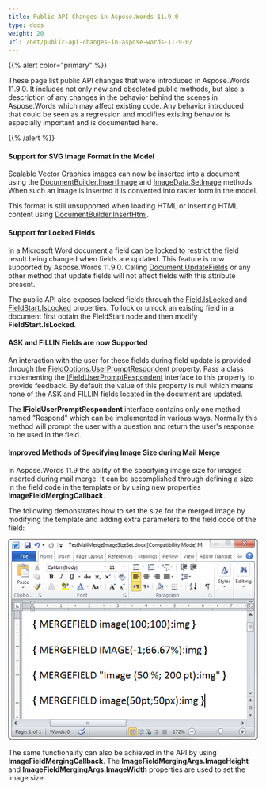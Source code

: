 ```yaml
---
title: Public API Changes in Aspose.Words 11.9.0
type: docs
weight: 20
url: /net/public-api-changes-in-aspose-words-11-9-0/
---
```


{{% alert color="primary" %}} 

These page list public API changes that were introduced in Aspose.Words 11.9.0. It includes not only new and obsoleted public methods, but also a description of any changes in the behavior behind the scenes in Aspose.Words which may affect existing code. Any behavior introduced that could be seen as a regression and modifies existing behavior is especially important and is documented here.

{{% /alert %}} 

#### **Support for SVG Image Format in the Model**

Scalable Vector Graphics images can now be inserted into a document using the [DocumentBuilder.InsertImage](https://apireference.aspose.com/words/net/aspose.words/documentbuilder/methods/insertimage/index) and [ImageData.SetImage](https://apireference.aspose.com/words/net/aspose.words.drawing/imagedata/methods/setimage) methods. When such an image is inserted it is converted into raster form in the model.

This format is still unsupported when loading HTML or inserting HTML content using [DocumentBuilder.InsertHtml](https://apireference.aspose.com/words/net/aspose.words/documentbuilder/methods/inserthtml/index).

#### **Support for Locked Fields**

In a Microsoft Word document a field can be locked to restrict the field result being changed when fields are updated. This feature is now supported by Aspose.Words 11.9.0. Calling [Document.UpdateFields](https://apireference.aspose.com/words/net/aspose.words/document/methods/updatefields) or any other method that update fields will not affect fields with this attribute present.

The public API also exposes locked fields through the [Field.IsLocked](https://apireference.aspose.com/words/net/aspose.words.fields/field/properties/islocked) and [FieldStart.IsLocked](https://apireference.aspose.com/words/net/aspose.words.fields/fieldchar/properties/islocked) properties. To lock or unlock an existing field in a document first obtain the FieldStart node and then modify **FieldStart.IsLocked**.

#### **ASK and FILLIN Fields are now Supported**

An interaction with the user for these fields during field update is provided through the [FieldOptions.UserPromptRespondent](https://apireference.aspose.com/words/net/aspose.words.fields/fieldoptions/properties/userpromptrespondent) property. Pass a class implementing the [IFieldUserPromptRespondent](https://apireference.aspose.com/words/net/aspose.words.fields/ifielduserpromptrespondent) interface to this property to provide feedback. By default the value of this property is null which means none of the ASK and FILLIN fields located in the document are updated.

The **IFieldUserPromptRespondent** interface contains only one method named "Respond" which can be implemented in various ways. Normally this method will prompt the user with a question and return the user's response to be used in the field.

#### **Improved Methods of Specifying Image Size during Mail Merge**

In Aspose.Words 11.9 the ability of the specifying image size for images inserted during mail merge. It can be accomplished through defining a size in the field code in the template or by using new properties **ImageFieldMergingCallback**.

The following demonstrates how to set the size for the merged image by modifying the template and adding extra parameters to the field code of the field:

![todo:image_alt_text](public-api-changes-in-aspose-words-11-9-0_1.png)

The same functionality can also be achieved in the API by using **ImageFieldMergingCallback**. The **ImageFieldMergingArgs.ImageHeight** and **ImageFieldMergingArgs.ImageWidth** properties are used to set the image size.
